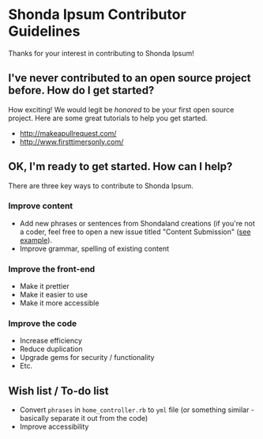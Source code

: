 # Shonda Ipsum Contributor Guidelines
Thanks for your interest in contributing to Shonda Ipsum!

## I've never contributed to an open source project before. How do I get started?

How exciting! We would legit be _honored_ to be your first open source project. Here are some great tutorials to help you get started.

- http://makeapullrequest.com/
- http://www.firsttimersonly.com/

## OK, I'm ready to get started. How can I help?

There are three key ways to contribute to Shonda Ipsum. 

### Improve content

- Add new phrases or sentences from Shondaland creations (if you're not a coder, feel free to open a new issue titled "Content Submission" ([see example](https://github.com/hilarysk/shonda-ipsum/issues/4)).
- Improve grammar, spelling of existing content

### Improve the front-end

- Make it prettier
- Make it easier to use
- Make it more accessible

### Improve the code

- Increase efficiency
- Reduce duplication
- Upgrade gems for security / functionality
- Etc. 

## Wish list / To-do list
- Convert `phrases` in `home_controller.rb` to `yml` file (or something similar - basically separate it out from the code)
- Improve accessibility
